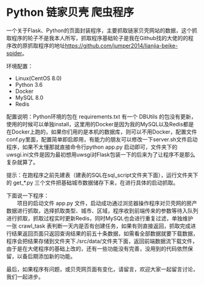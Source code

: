 # Python 链家贝壳 爬虫程序
一个关于Flask、Python的页面封装程序，主要抓取链家贝壳网站的数据，这个抓取程序的轮子不是我本人所写，抓取程序基础轮子是我在Github找的大佬的的程序改的原抓取程序的地址<https://github.com/jumper2014/lianjia-beike-spider>。  

环境配置：  
* Linux(CentOS 8.0)
* Python 3.6
* Docker
* MySQL 8.0
* Redis

配置说明：Python环境的包在 requirements.txt 有一个 DBUtils 的包没有更新，使用的时候可以单独install，这里用的Docker是因为我的MySQL以及Redis都是在Docker上跑的，如果你们用的是本机的数据库，则可以不用Docker，配置文件conf.py里面，配置简单即启即用，有能力的朋友可以修改一下server.sh文件启动程序，如果不太懂那就直接命令行python app.py 启动即可，文件夹下的uwsgi.ini文件是因为最初想用uwsgi对Flask包装一下的后来为了让程序不是那么复杂就算了。  

提示：在跑程序之前先建表（建表的SQL在sql_script文件夹下面），运行文件夹下的 get_*.py 三个文件把基础城市数据储存下来，在进行具体的启动抓取。

下面说一下程序：  
　　项目的启动文件 app.py 文件，启动成功通过浏览器操作程序对贝壳网的房产数据进行抓取，选择抓取类型、城市、区域，程序收到前端传来的参数等待入队列进行抓取，抓取过程实时更新Redis，同时MySQL也会进行重复过滤，单独维护一张 crawl_task 表判断一天内是否有创建任务，如果有则直接返回，抓取完成进行结果返回页面只返回查询结果的前五十条数据，如需看全部数据就要下载数据，程序会把结果存储到文件夹下./src/data/文件夹下面，返回前端数据流下载文件，由于是在大佬程序的基础上改的，还有一些功能没有完善，没用到的代码依然保留，以备后期添加新的功能。

最后，如果程序有问题，或贝壳网页面有变化，请留言，欢迎大家一起留言讨论，我们一起进步。


